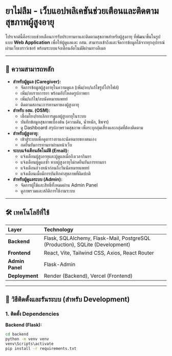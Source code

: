 # ยาไม่ลืม - เว็บแอปพลิเคชันช่วยเตือนและติดตามสุขภาพผู้สูงอายุ

โปรเจกต์นี้คือระบบช่วยเตือนการรับประทานยาและติดตามสุขภาพสำหรับผู้สูงอายุ ที่พัฒนาขึ้นในรูปแบบ **Web Application** เพื่อให้ผู้ดูแลและ อสม. สามารถเข้าถึงและจัดการข้อมูลได้จากทุกอุปกรณ์ผ่านเว็บเบราว์เซอร์ พร้อมระบบแจ้งเตือนอัตโนมัติผ่านทางอีเมล

---

## 🎯 ความสามารถหลัก

-   **สำหรับผู้ดูแล (Caregiver):**
    -   จัดการข้อมูลผู้สูงอายุในความดูแล (เพิ่ม/ลบ/แก้ไขรูปโปรไฟล์)
    -   เพิ่ม/ลบรายการยา พร้อมอัปโหลดรูปภาพยา
    -   เพิ่ม/แก้ไข/ลบนัดหมายแพทย์
    -   ติดตามสถานะการทานยาของผู้สูงอายุ
-   **สำหรับ อสม. (OSM):**
    -   เชื่อมโยง/ยกเลิกการดูแลผู้สูงอายุในระบบ
    -   บันทึกข้อมูลสุขภาพเบื้องต้น (ความดัน, น้ำหนัก, ชีพจร)
    -   ดู Dashboard สรุปภาพรวมสุขภาพ เพื่อระบุกลุ่มเสี่ยงและกลุ่มที่ต้องติดตาม
-   **สำหรับผู้สูงอายุ:**
    -   เข้าสู่ระบบเพื่อดูตารางยาและนัดหมายของตนเอง
    -   กดยืนยันการทานยาผ่านหน้าเว็บ
-   **ระบบแจ้งเตือนอัตโนมัติ (Email):**
    -   แจ้งเตือนผู้สูงอายุและผู้ดูแลเมื่อถึงเวลากินยา
    -   แจ้งเตือนผู้ดูแลซ้ำ หากผู้สูงอายุไม่กดยืนยันการทานยา
    -   แจ้งเตือนล่วงหน้าก่อนถึงวันนัดหมายแพทย์
    -   แจ้งเตือนเมื่อมีการบันทึกค่าสุขภาพที่ผิดปกติ
-   **สำหรับผู้ดูแลระบบ (Admin):**
    -   จัดการผู้ใช้และสิทธิ์ทั้งหมดผ่าน Admin Panel
    -   ดูภาพรวมและสถิติการใช้งานระบบ

---

## 🛠 เทคโนโลยีที่ใช้

| Layer | Technology |
| :--- | :--- |
| **Backend** | Flask, SQLAlchemy, Flask-Mail, PostgreSQL (Production), SQLite (Development) |
| **Frontend** | React, Vite, Tailwind CSS, Axios, React Router |
| **Admin Panel** | Flask-Admin |
| **Deployment**| Render (Backend), Vercel (Frontend) |

---

## 🚀 วิธีติดตั้งและรันระบบ (สำหรับ Development)

### 1. ติดตั้ง Dependencies

**Backend (Flask):**
```bash
cd backend
python -m venv venv
venv\Scripts\activate
pip install -r requirements.txt
